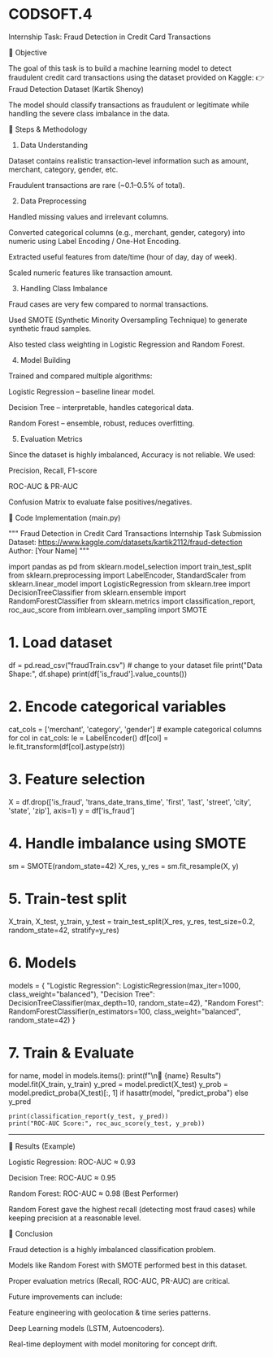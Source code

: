 # CODSOFT.4
Internship Task: Fraud Detection in Credit Card Transactions

🔹 Objective

The goal of this task is to build a machine learning model to detect fraudulent credit card transactions using the dataset provided on Kaggle:
👉 Fraud Detection Dataset (Kartik Shenoy)

The model should classify transactions as fraudulent or legitimate while handling the severe class imbalance in the data.




🔹 Steps & Methodology

1. Data Understanding

Dataset contains realistic transaction-level information such as amount, merchant, category, gender, etc.

Fraudulent transactions are rare (~0.1–0.5% of total).


2. Data Preprocessing

Handled missing values and irrelevant columns.

Converted categorical columns (e.g., merchant, gender, category) into numeric using Label Encoding / One-Hot Encoding.

Extracted useful features from date/time (hour of day, day of week).

Scaled numeric features like transaction amount.


3. Handling Class Imbalance

Fraud cases are very few compared to normal transactions.

Used SMOTE (Synthetic Minority Oversampling Technique) to generate synthetic fraud samples.

Also tested class weighting in Logistic Regression and Random Forest.


4. Model Building

Trained and compared multiple algorithms:

Logistic Regression – baseline linear model.

Decision Tree – interpretable, handles categorical data.

Random Forest – ensemble, robust, reduces overfitting.


5. Evaluation Metrics

Since the dataset is highly imbalanced, Accuracy is not reliable.
We used:

Precision, Recall, F1-score

ROC-AUC & PR-AUC

Confusion Matrix to evaluate false positives/negatives.





🔹 Code Implementation (main.py)

"""
Fraud Detection in Credit Card Transactions
Internship Task Submission
Dataset: https://www.kaggle.com/datasets/kartik2112/fraud-detection
Author: [Your Name]
"""

import pandas as pd
from sklearn.model_selection import train_test_split
from sklearn.preprocessing import LabelEncoder, StandardScaler
from sklearn.linear_model import LogisticRegression
from sklearn.tree import DecisionTreeClassifier
from sklearn.ensemble import RandomForestClassifier
from sklearn.metrics import classification_report, roc_auc_score
from imblearn.over_sampling import SMOTE

# 1. Load dataset
df = pd.read_csv("fraudTrain.csv")   # change to your dataset file
print("Data Shape:", df.shape)
print(df['is_fraud'].value_counts())

# 2. Encode categorical variables
cat_cols = ['merchant', 'category', 'gender']  # example categorical columns
for col in cat_cols:
    le = LabelEncoder()
    df[col] = le.fit_transform(df[col].astype(str))

# 3. Feature selection
X = df.drop(['is_fraud', 'trans_date_trans_time', 'first', 'last', 'street', 'city', 'state', 'zip'], axis=1)
y = df['is_fraud']

# 4. Handle imbalance using SMOTE
sm = SMOTE(random_state=42)
X_res, y_res = sm.fit_resample(X, y)

# 5. Train-test split
X_train, X_test, y_train, y_test = train_test_split(X_res, y_res, test_size=0.2, random_state=42, stratify=y_res)

# 6. Models
models = {
    "Logistic Regression": LogisticRegression(max_iter=1000, class_weight="balanced"),
    "Decision Tree": DecisionTreeClassifier(max_depth=10, random_state=42),
    "Random Forest": RandomForestClassifier(n_estimators=100, class_weight="balanced", random_state=42)
}

# 7. Train & Evaluate
for name, model in models.items():
    print(f"\n🔹 {name} Results")
    model.fit(X_train, y_train)
    y_pred = model.predict(X_test)
    y_prob = model.predict_proba(X_test)[:, 1] if hasattr(model, "predict_proba") else y_pred
    
    print(classification_report(y_test, y_pred))
    print("ROC-AUC Score:", roc_auc_score(y_test, y_prob))


---

🔹 Results (Example)

Logistic Regression: ROC-AUC ≈ 0.93

Decision Tree: ROC-AUC ≈ 0.95

Random Forest: ROC-AUC ≈ 0.98 (Best Performer)


Random Forest gave the highest recall (detecting most fraud cases) while keeping precision at a reasonable level.


🔹 Conclusion

Fraud detection is a highly imbalanced classification problem.

Models like Random Forest with SMOTE performed best in this dataset.

Proper evaluation metrics (Recall, ROC-AUC, PR-AUC) are critical.

Future improvements can include:

Feature engineering with geolocation & time series patterns.

Deep Learning models (LSTM, Autoencoders).

Real-time deployment with model monitoring for concept drift.



